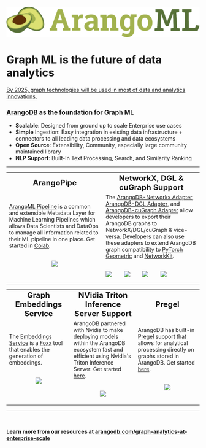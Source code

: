 ![](/assets/logo.png)

# Graph ML is the future of data analytics

[By 2025, graph technologies will be used in most of data and analytics innovations.](https://www.techrepublic.com/article/gartner-top-10-data-and-analytics-technology-trends-for-2021/)

<!-- <img height="210" align="right" src="/assets/arangoml.jpeg" />
 -->
### [ArangoDB](https://www.arangodb.com/) as the foundation for Graph ML
* **Scalable**: Designed from ground up to scale Enterprise use cases 
* **Simple** Ingestion: Easy integration in existing data infrastructure + connectors to all leading data processing and data ecosystems
* **Open Source**: Extensibility, Community, especially large community maintained library
* **NLP Support**: Built-In Text Processing, Search, and Similarity Ranking

---
<table>
 <tr>
    <td align="center" width="50%"><b style="font-size:20px">ArangoPipe</b></td>
    <td align="center" width="50%"><b style="font-size:20px">NetworkX, DGL & cuGraph Support</b></td>
 </tr>
 <tr>
    <td>
        <div>
          <a href="https://github.com/arangoml/arangopipe">ArangoML Pipeline</a> is a common and extensible Metadata Layer for Machine Learning Pipelines which allows Data Scientists and DataOps to manage all information related to their ML pipeline in one place. Get started in <a href="https://colab.research.google.com/github/arangoml/arangopipe/blob/master/examples/Arangopipe_Feature_Examples.ipynb">Colab</a>.
          <br></br>
          <p align="center"><img width="65%" src="https://raw.githubusercontent.com/arangoml/arangopipe/master/assets/logos/ArangoML_Pipleline_Overview.jpg" /></p>
        </div>
    </td>
    <td>
        <div>
          The <a href="https://github.com/arangoml/networkx-adapter">ArangoDB-Networkx Adapter</a>, <a href="https://github.com/arangoml/dgl-adapter">ArangoDB-DGL Adapter</a>, and <a href="https://github.com/arangoml/cugraph-adapter">ArangoDB-cuGraph Adapter</a> allow developers to export their ArangoDB graphs to NetworkX/DGL/cuGraph & vice-versa. Developers can also use these adapters to extend ArangoDB graph compatibility to <a href="https://www.pyg.org/">PyTorch Geometric</a> and <a href="https://networkit.github.io/">NetworkKit</a>.
        </div>
        <br/>
        <p style="display: flex" align="center">
          <img width="20%" src="https://avatars.githubusercontent.com/u/388785?s=280&v=4"/>
          <img width="20%" src="https://avatars.githubusercontent.com/u/11508361?s=200&v=4"/>
          <img width="20%" src="https://avatars.githubusercontent.com/u/43887749?s=200&v=4"/>
          <img width="20%" src="https://avatars.githubusercontent.com/u/89995122?s=200&v=4"/>
        </p>
    </td>
 </tr>
</table>

<table>
 <tr>
    <td align="center" width="33%"><b style="font-size:20px">Graph Embeddings Service</b></td>
    <td align="center" width="33%"><b style="font-size:20px">NVidia Triton Inference Server Support</b></td>
    <td align="center" width="33%"><b style="font-size:20px">Pregel</b></td>
 </tr>
 <tr>
    <td>
        <div>
          The <a href="https://github.com/arangoml/embeddings-service">Embeddings Service</a> is a <a href="https://www.arangodb.com/docs/stable/foxx.html">Foxx</a> tool that enables the generation of embeddings.
          <br></br>
          <p align="center"><img height="150vh" src="https://www.arangodb.com/wp-content/uploads/2016/12/ArangoDB-Foxx-logo.png" /></p>
        </div>
    </td>
    <td>
        <div>
          ArangoDB partnered with Nvidia to make deploying models within the ArangoDB ecosystem fast and efficient using Nvidia's Triton Inference Server. Get started <a href="https://github.com/arangoml/embeddings-compute">here</a>.
          <br></br>
          <p align="center"><img height="110vh" src="https://avatars.githubusercontent.com/u/1728152?s=200&v=4" /></p>
        </div>
    </td>
    <td>
        <div>
          ArangoDB has built-in <a href="https://blog.acolyer.org/2015/05/26/pregel-a-system-for-large-scale-graph-processing/">Pregel</a> support that allows for analytical processing directly on graphs stored in ArangoDB. Get started <a href="https://www.arangodb.com/docs/stable/graphs-pregel.html">here</a>.
         <br></br>
         <p align="center"><img height="135vh" src="https://cdn-icons-png.flaticon.com/512/1555/1555855.png" /></p>
        </div>
     </td>
 </tr>
</table>

---
<br/>

**Learn more from our resources at [arangodb.com/graph-analytics-at-enterprise-scale](https://www.arangodb.com/graph-analytics-at-enterprise-scale/)**
